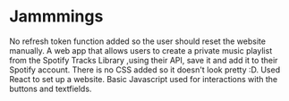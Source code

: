 # Jammmings
No refresh token function added so the user should reset the website manually.
A web app that allows users to create a private music playlist from the Spotify Tracks Library ,using their API, save it and add it to their Spotify account. 
There is no CSS added so it doesn't look pretty :D. 
Used React to set up a website.
Basic Javascript used for interactions with the buttons and textfields. 

